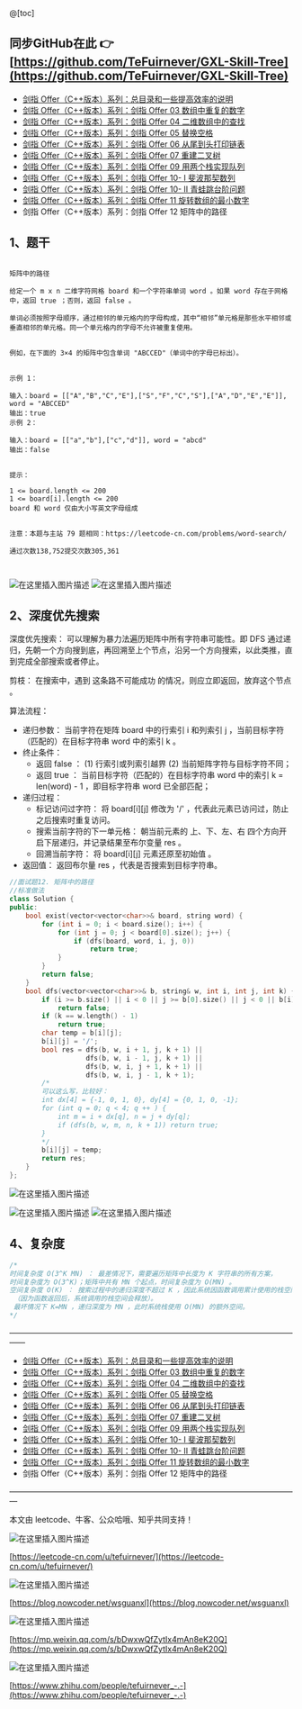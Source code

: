 ﻿@[toc]

## 同步GitHub在此 👉 [https://github.com/TeFuirnever/GXL-Skill-Tree](https://github.com/TeFuirnever/GXL-Skill-Tree)

- [剑指 Offer（C++版本）系列：总目录和一些提高效率的说明](https://tefuirnever.blog.csdn.net/article/details/118423883)
- [剑指 Offer（C++版本）系列：剑指 Offer 03 数组中重复的数字](https://tefuirnever.blog.csdn.net/article/details/118445391)
- [剑指 Offer（C++版本）系列：剑指 Offer 04 二维数组中的查找](https://tefuirnever.blog.csdn.net/article/details/118467105)
- [剑指 Offer（C++版本）系列：剑指 Offer 05 替换空格](https://tefuirnever.blog.csdn.net/article/details/118498159)
- [剑指 Offer（C++版本）系列：剑指 Offer 06 从尾到头打印链表](https://tefuirnever.blog.csdn.net/article/details/118529012)
- [剑指 Offer（C++版本）系列：剑指 Offer 07 重建二叉树](https://tefuirnever.blog.csdn.net/article/details/118557615)
- [剑指 Offer（C++版本）系列：剑指 Offer 09 用两个栈实现队列](https://tefuirnever.blog.csdn.net/article/details/118614718)
- [剑指 Offer（C++版本）系列：剑指 Offer 10- I 斐波那契数列](https://tefuirnever.blog.csdn.net/article/details/118640975)
- [剑指 Offer（C++版本）系列：剑指 Offer 10- II 青蛙跳台阶问题](https://tefuirnever.blog.csdn.net/article/details/118661038)
- [剑指 Offer（C++版本）系列：剑指 Offer 11 旋转数组的最小数字](https://tefuirnever.blog.csdn.net/article/details/118684466)
- 剑指 Offer（C++版本）系列：剑指 Offer 12 矩阵中的路径

## 1、题干
```

矩阵中的路径

给定一个 m x n 二维字符网格 board 和一个字符串单词 word 。如果 word 存在于网格中，返回 true ；否则，返回 false 。

单词必须按照字母顺序，通过相邻的单元格内的字母构成，其中“相邻”单元格是那些水平相邻或垂直相邻的单元格。同一个单元格内的字母不允许被重复使用。


例如，在下面的 3×4 的矩阵中包含单词 "ABCCED"（单词中的字母已标出）。


示例 1：

输入：board = [["A","B","C","E"],["S","F","C","S"],["A","D","E","E"]], word = "ABCCED"
输出：true
示例 2：

输入：board = [["a","b"],["c","d"]], word = "abcd"
输出：false
 

提示：

1 <= board.length <= 200
1 <= board[i].length <= 200
board 和 word 仅由大小写英文字母组成
 

注意：本题与主站 79 题相同：https://leetcode-cn.com/problems/word-search/

通过次数138,752提交次数305,361



```
![在这里插入图片描述](https://img-blog.csdnimg.cn/20210713215248811.png)
![在这里插入图片描述](https://img-blog.csdnimg.cn/20210713215312385.png)




## 2、深度优先搜索
深度优先搜索： 可以理解为暴力法遍历矩阵中所有字符串可能性。即 DFS 通过递归，先朝一个方向搜到底，再回溯至上个节点，沿另一个方向搜索，以此类推，直到完成全部搜索或者停止。

剪枝： 在搜索中，遇到 这条路不可能成功 的情况，则应立即返回，放弃这个节点 。

算法流程：
- 递归参数： 当前字符在矩阵 board 中的行索引 i 和列索引 j ，当前目标字符（匹配的）在目标字符串 word 中的索引 k 。
- 终止条件：
	- 返回 false ： (1) 行索引或列索引越界 (2) 当前矩阵字符与目标字符不同；
	- 返回 true ： 当前目标字符（匹配的）在目标字符串 word 中的索引 k = len(word) - 1 ，即目标字符串 word 已全部匹配；
- 递归过程：
	- 标记访问过字符： 将 board[i][j] 修改为 '/' ，代表此元素已访问过，防止之后搜索时重复访问。
	- 搜索当前字符的下一单元格： 朝当前元素的 上、下、左、右 四个方向开启下层递归，并记录结果至布尔变量 res 。
	- 回溯当前字符： 将 board[i][j] 元素还原至初始值 。
- 返回值： 返回布尔量 res ，代表是否搜索到目标字符串。


```cpp
//面试题12. 矩阵中的路径
//标准做法
class Solution {
public:
    bool exist(vector<vector<char>>& board, string word) {
        for (int i = 0; i < board.size(); i++) {
            for (int j = 0; j < board[0].size(); j++) {
                if (dfs(board, word, i, j, 0))
                    return true;
            }
        }
        return false;
    }
    bool dfs(vector<vector<char>>& b, string& w, int i, int j, int k) {
        if (i >= b.size() || i < 0 || j >= b[0].size() || j < 0 || b[i][j] != w[k])
            return false;
        if (k == w.length() - 1)
            return true;
        char temp = b[i][j];
        b[i][j] = '/';
        bool res = dfs(b, w, i + 1, j, k + 1) || 
                   dfs(b, w, i - 1, j, k + 1) || 
                   dfs(b, w, i, j + 1, k + 1) || 
                   dfs(b, w, i, j - 1, k + 1);
		/*
		可以这么写，比较好：
		int dx[4] = {-1, 0, 1, 0}, dy[4] = {0, 1, 0, -1};
        for (int q = 0; q < 4; q ++ ) {
            int m = i + dx[q], n = j + dy[q];
            if (dfs(b, w, m, n, k + 1)) return true;
        }
		*/
        b[i][j] = temp;
        return res;
    }
};
```

![在这里插入图片描述](https://img-blog.csdnimg.cn/20210713220624331.png)




![在这里插入图片描述](https://img-blog.csdnimg.cn/20210713221503205.png?x-oss-process=image/watermark,type_ZmFuZ3poZW5naGVpdGk,shadow_10,text_aHR0cHM6Ly9ibG9nLmNzZG4ubmV0L1RlRnVpcm5ldmVy,size_16,color_FFFFFF,t_70#pic_center)
![在这里插入图片描述](https://img-blog.csdnimg.cn/20210713221511644.png?x-oss-process=image/watermark,type_ZmFuZ3poZW5naGVpdGk,shadow_10,text_aHR0cHM6Ly9ibG9nLmNzZG4ubmV0L1RlRnVpcm5ldmVy,size_16,color_FFFFFF,t_70#pic_center)






## 4、复杂度
```cpp
/*
时间复杂度 O(3^K MN) ： 最差情况下，需要遍历矩阵中长度为 K 字符串的所有方案，
时间复杂度为 O(3^K)；矩阵中共有 MN 个起点，时间复杂度为 O(MN) 。
空间复杂度 O(K) ： 搜索过程中的递归深度不超过 K ，因此系统因函数调用累计使用的栈空间占用 O(K)
 （因为函数返回后，系统调用的栈空间会释放）。
 最坏情况下 K=MN ，递归深度为 MN ，此时系统栈使用 O(MN) 的额外空间。
*/
```

——————————————————————————————————————

- [剑指 Offer（C++版本）系列：总目录和一些提高效率的说明](https://tefuirnever.blog.csdn.net/article/details/118423883)
- [剑指 Offer（C++版本）系列：剑指 Offer 03 数组中重复的数字](https://tefuirnever.blog.csdn.net/article/details/118445391)
- [剑指 Offer（C++版本）系列：剑指 Offer 04 二维数组中的查找](https://tefuirnever.blog.csdn.net/article/details/118467105)
- [剑指 Offer（C++版本）系列：剑指 Offer 05 替换空格](https://tefuirnever.blog.csdn.net/article/details/118498159)
- [剑指 Offer（C++版本）系列：剑指 Offer 06 从尾到头打印链表](https://tefuirnever.blog.csdn.net/article/details/118529012)
- [剑指 Offer（C++版本）系列：剑指 Offer 07 重建二叉树](https://tefuirnever.blog.csdn.net/article/details/118557615)
- [剑指 Offer（C++版本）系列：剑指 Offer 09 用两个栈实现队列](https://tefuirnever.blog.csdn.net/article/details/118614718)
- [剑指 Offer（C++版本）系列：剑指 Offer 10- I 斐波那契数列](https://tefuirnever.blog.csdn.net/article/details/118640975)
- [剑指 Offer（C++版本）系列：剑指 Offer 10- II 青蛙跳台阶问题](https://tefuirnever.blog.csdn.net/article/details/118661038)
- [剑指 Offer（C++版本）系列：剑指 Offer 11 旋转数组的最小数字](https://tefuirnever.blog.csdn.net/article/details/118684466)
- 剑指 Offer（C++版本）系列：剑指 Offer 12 矩阵中的路径

—————————————————————————————————————

本文由 leetcode、牛客、公众哈哦、知乎共同支持！

![在这里插入图片描述](https://img-blog.csdnimg.cn/20210703094425459.png)

[https://leetcode-cn.com/u/tefuirnever/](https://leetcode-cn.com/u/tefuirnever/)

![在这里插入图片描述](https://img-blog.csdnimg.cn/20210703094436257.png)

[https://blog.nowcoder.net/wsguanxl](https://blog.nowcoder.net/wsguanxl)

![在这里插入图片描述](https://img-blog.csdnimg.cn/20210703094516804.png)

[https://mp.weixin.qq.com/s/bDwxwQfZytIx4mAn8eK20Q](https://mp.weixin.qq.com/s/bDwxwQfZytIx4mAn8eK20Q)

![在这里插入图片描述](https://img-blog.csdnimg.cn/2021070309445723.png)

[https://www.zhihu.com/people/tefuirnever_-.-](https://www.zhihu.com/people/tefuirnever_-.-)


